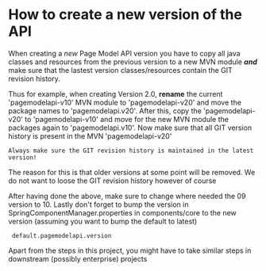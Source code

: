How to create a new version of the API
======================================

When creating a *new* Page Model API version you have to copy all java classes and resources
from the previous version to a new MVN module ***and*** make sure that the 
lastest version classes/resources contain the GIT revision history.

Thus for example, when creating Version 2.0, **rename** the current 'pagemodelapi-v10' MVN 
module to 'pagemodelapi-v20' and move the package names to 'pagemodelapi.v20'. After this,
copy the 'pagemodelapi-v20' to 'pagemodelapi-v10' and move for the new MVN module the 
packages again to 'pagemodelapi.v10'. Now make sure that all GIT version history is present
in the MVN 'pagemodelapi-v20' 

    Always make sure the GIT revision history is maintained in the latest version!
    
The reason for this is that older versions at some point will be removed. We do not want
to loose the GIT revision history however of course

After having done the above, make sure to change where needed the 09 version to 10. Lastly
don't forget to bump the version in SpringComponentManager.properties in components/core to 
the new version (assuming you want to bump the default to latest)

     default.pagemodelapi.version
  
Apart from the steps in this project, you might have to take similar steps in downstream
(possibly enterprise) projects